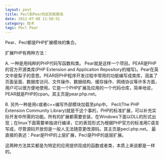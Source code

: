 ```yaml
---
layout: post
title: Pecl和Pear的区别和联系
date: 2012-07-08 11:58:51
category: 技术
tags: Pecl Pear
---
```



Pear、Pecl都是PHP扩展模块的集合。

扩展PHP有两种方法： 

A. 一种是用纯粹的PHP代码写函数和类。 Pear就是这样一个项目。PEAR是PHP的官方开源类库(PHP Extension and Application Repository的缩写)。Pear在英文中是梨子的意思。PEAR将PHP程序开发过程中常用的功能编写成类库，涵盖了页面呈面、数据库访问、文件操作、数据结构、缓存操作、网络协议等许多方面，用户可以很方便地使用。它是一个PHP扩展及应用的一个代码仓库，简单地说，PEAR就是PHP的cpan。其主页是pear.php.net。 

B. 另外一种是用c或者c++编写外部模块加载至php中。 Pecl(The PHP Extension Community Library)就是干这个事的，PHP的标准扩展，可以补充实际开发中所需的功能。所有的扩展都需要安装，在Windows下面以DLL的形式出现；在linux下面需要单独进行编译，它的表现形式为根据PHP官方的标准用C语言写成，尽管源码开放但是一般人无法随意更改源码。其主页是pecl.php.net。 最直接的表述：Pear是PHP的上层扩展，Pecl是PHP的底层扩展。 

这两种方法其实都是为特定的应用提供现成的函数或者类，本质上来说都是一样的。
